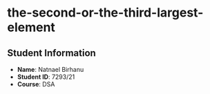 # the-second-or-the-third-largest-element
## Student Information 
- **Name**: Natnael Birhanu 
- **Student ID**: 7293/21
- **Course**: DSA
